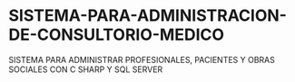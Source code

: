 # SISTEMA-PARA-ADMINISTRACION-DE-CONSULTORIO-MEDICO
SISTEMA PARA ADMINISTRAR PROFESIONALES, PACIENTES Y OBRAS SOCIALES CON C SHARP Y SQL SERVER
